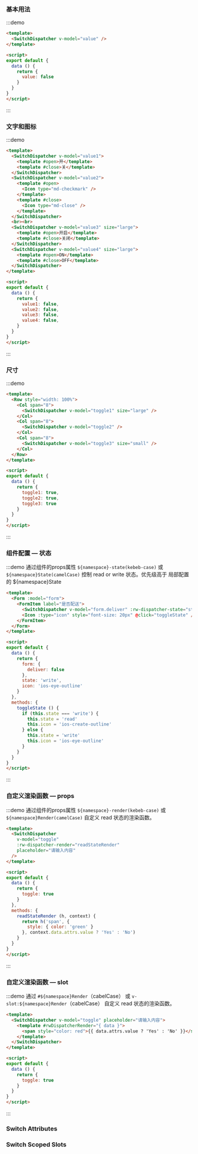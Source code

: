 ### 基本用法
:::demo
```html
<template>
  <SwitchDispatcher v-model="value" />
</template>

<script>
export default {
  data () {
    return {
      value: false
    }  
  }
}
</script>
```
:::

### 文字和图标
:::demo
```html
<template>
  <SwitchDispatcher v-model="value1">
    <template #open>开</template>
    <template #close>关</template>
  </SwitchDispatcher>
  <SwitchDispatcher v-model="value2">
    <template #open>
      <Icon type="md-checkmark" />
    </template>
    <template #close>
      <Icon type="md-close" />
    </template>
  </SwitchDispatcher>
  <br><br>
  <SwitchDispatcher v-model="value3" size="large">
    <template #open>开启</template>
    <template #close>关闭</template>
  </SwitchDispatcher>
  <SwitchDispatcher v-model="value4" size="large">
    <template #open>ON</template>
    <template #close>OFF</template>
  </SwitchDispatcher>
</template>

<script>
export default {
  data () {
    return {
      value1: false,
      value2: false,
      value3: false,
      value4: false,
    }
  }
}
</script>
```
:::

### 尺寸
:::demo
```html
<template>
  <Row style="width: 100%">
    <Col span="8">
      <SwitchDispatcher v-model="toggle1" size="large" />
    </Col>
    <Col span="8">
      <SwitchDispatcher v-model="toggle2" />
    </Col>
    <Col span="8">
      <SwitchDispatcher v-model="toggle3" size="small" />
    </Col>
  </Row>
</template>

<script>
export default {
  data () {
    return {
      toggle1: true,
      toggle2: true,
      toggle3: true
    }
  }
}
</script>
```
:::

### 组件配置 — 状态
:::demo 通过组件的props属性 `${namespace}-state(kebeb-case)` 或 `${namespace}State(camelCase)` 控制 read or write 状态。优先级高于 局部配置的 ${namespace}State
```html
<template>
  <Form :model="form">
    <FormItem label="是否配送">
      <SwitchDispatcher v-model="form.deliver" :rw-dispatcher-state="state" />
      <Icon :type="icon" style="font-size: 20px" @click="toggleState" />
    </FormItem>
  </Form>
</template>

<script>
export default {
  data () {
    return {
      form: {
        deliver: false
      },
      state: 'write',
      icon: 'ios-eye-outline'
    }
  },
  methods: {
    toggleState () {
      if (this.state === 'write') {
        this.state = 'read'
        this.icon = 'ios-create-outline'
      } else {
        this.state = 'write'
        this.icon = 'ios-eye-outline'
      }
    }
  }
}
</script>
```
:::

### 自定义渲染函数 — props
:::demo 通过组件的props属性 `${namespace}-render(kebeb-case)` 或 `${namespace}Render(camelCase)` 自定义 read 状态的渲染函数。
```html
<template>
  <SwitchDispatcher
    v-model="toggle"
    :rw-dispatcher-render="readStateRender"
    placeholder="请输入内容"
  />
</template>

<script>
export default {
  data () {
    return {
      toggle: true
    }
  },
  methods: {
    readStateRender (h, context) {
      return h('span', {
        style: { color: 'green' }
      }, context.data.attrs.value ? 'Yes' : 'No')
    }
  }
}
</script>
```
:::

### 自定义渲染函数 — slot
:::demo 通过 `#${namespace}Render`（cabelCase） 或 `v-slot:${namespace}Render`（cabelCase） 自定义 read 状态的渲染函数。
```html
<template>
  <SwitchDispatcher v-model="toggle" placeholder="请输入内容">
    <template #rwDispatcherRender="{ data }">
      <span style="color: red">{{ data.attrs.value ? 'Yes' : 'No' }}</span>
    </template>
  </SwitchDispatcher>
</template>

<script>
export default {
  data () {
    return {
      toggle: true
    }
  }
}
</script>
```
:::

### Switch Attributes
<iview-attributes>
  <template #append>
    <tr>
      <td>${namespace}-trueValue<br />（默认 rw-dispatcher-trueValue</td>
      <td>"read" 转态下 Switch 为真时的文字提示</td>
      <td>String</td>
      <td>是</td>
    </tr>
    <tr>
      <td>${namespace}-falseValue<br />（默认 rw-dispatcher-falseValue）</td>
      <td>"read" 转态下 Switch 为假时的文字提示</td>
      <td>String</td>
      <td>否</td>
    </tr>
  </template>
</iview-attributes>

### Switch Scoped Slots
<iview-scope-slot />
